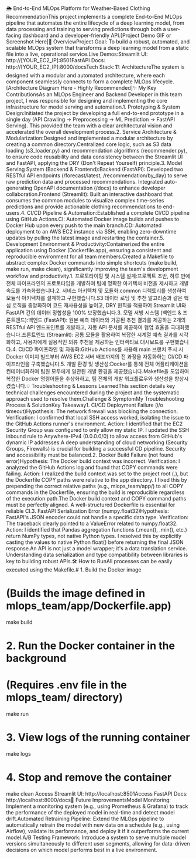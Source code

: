 🌦️ End-to-End MLOps Platform for Weather-Based Clothing RecommendationThis project implements a complete End-to-End MLOps pipeline that automates the entire lifecycle of a deep learning model, from data processing and training to serving predictions through both a user-facing dashboard and a developer-friendly API.[Project Demo GIF or Screenshot Here]📍 OverviewProject Goal: To build a robust, automated, and scalable MLOps system that transforms a deep learning model from a static file into a live, operational service.Live Demos:Streamlit UI: http://[YOUR_EC2_IP]:8501FastAPI Docs: http://[YOUR_EC2_IP]:8000/docsTech Stack:🏗️ ArchitectureThe system is designed with a modular and automated architecture, where each component seamlessly connects to form a complete MLOps lifecycle.[Architecture Diagram Here - Highly Recommended]✨ My Key ContributionsAs an MLOps Engineer and Backend Developer in this team project, I was responsible for designing and implementing the core infrastructure for model serving and automation.1. Prototyping & System Design:Initiated the project by developing a full end-to-end prototype in a single day (API Crawling -> Preprocessing -> ML Prediction -> FastAPI Serving). This provided the team with a clear architectural vision and accelerated the overall development process.2. Service Architecture & Modularization:Designed and implemented a modular architecture by creating a common directory.Centralized core logic, such as S3 data loading (s3_loader.py) and recommendation algorithms (recommender.py), to ensure code reusability and data consistency between the Streamlit UI and FastAPI, applying the DRY (Don't Repeat Yourself) principle.3. Model Serving System (Backend & Frontend):Backend (FastAPI): Developed two RESTful API endpoints (/forecast/latest, /recommendation/by_day) to serve raw prediction data and processed recommendations. Integrated auto-generating OpenAPI documentation (/docs) to enhance developer collaboration.Frontend (Streamlit): Built an interactive dashboard that consumes the common modules to visualize complex time-series predictions and provide actionable clothing recommendations to end-users.4. CI/CD Pipeline & Automation:Established a complete CI/CD pipeline using GitHub Actions.CI: Automated Docker image builds and pushes to Docker Hub upon every push to the main branch.CD: Automated deployment to an AWS EC2 instance via SSH, enabling zero-downtime updates by pulling the latest image and restarting the container.5. Development Environment & Productivity:Containerized the entire application using Docker (Dockerfile.app), ensuring a consistent and reproducible environment for all team members.Created a Makefile to abstract complex Docker commands into simple shortcuts (make build, make run, make clean), significantly improving the team's development workflow and productivity.1. 프로토타이핑 및 시스템 설계:프로젝트 초반, 하루 만에 전체 파이프라인의 프로토타입을 개발하여 팀에 명확한 아키텍처 비전을 제시하고 개발 속도를 가속화했습니다.2. 서비스 아키텍처 및 모듈화:common 디렉토리를 생성하여 모듈식 아키텍처를 설계하고 구현했습니다.S3 데이터 로딩 및 추천 알고리즘과 같은 핵심 로직을 중앙화하여 코드 재사용성을 높이고, DRY 원칙을 적용하여 Streamlit UI와 FastAPI 간의 데이터 정합성을 100% 보장했습니다.3. 모델 서빙 시스템 (백엔드 & 프론트엔드):백엔드 (FastAPI): 원본 예측 데이터와 가공된 추천 결과를 제공하는 2개의 RESTful API 엔드포인트를 개발하고, 자동 API 문서를 제공하여 협업 효율을 극대화했습니다.프론트엔드 (Streamlit): 공통 모듈을 활용하여 복잡한 시계열 예측 결과를 시각화하고, 사용자에게 실용적인 의류 추천을 제공하는 인터랙티브 대시보드를 구현했습니다.4. CI/CD 파이프라인 및 자동화:GitHub Actions를 사용해 main 브랜치 푸시 시 Docker 이미지 빌드부터 AWS EC2 서버 배포까지의 전 과정을 자동화하는 CI/CD 파이프라인을 구축했습니다.5. 개발 환경 및 생산성:Docker를 통해 전체 어플리케이션을 컨테이너화하여 팀원 모두에게 일관된 개발 환경을 제공했습니다.Makefile을 도입하여 복잡한 Docker 명령어들을 추상화하고, 팀 전체의 개발 워크플로우와 생산성을 향상시켰습니다.💡 Troubleshooting & Lessons LearnedThis section details key technical challenges encountered during the project and the systematic approach used to resolve them.Challenge & SymptomMy Troubleshooting Process & SolutionKey Takeaway1. CI/CD Deployment Failure (i/o timeout)Hypothesis: The network firewall was blocking the connection. Verification: I confirmed that local SSH access worked, isolating the issue to the GitHub Actions runner's environment. Action: I identified that the EC2 Security Group was configured to only allow my static IP. I updated the SSH inbound rule to Anywhere-IPv4 (0.0.0.0/0) to allow access from GitHub's dynamic IP addresses.A deep understanding of cloud networking (Security Groups, Firewalls) is crucial for building a successful CD pipeline. Security and accessibility must be balanced.2. Docker Build Failure (not found error)Hypothesis: The Docker build context was incorrect. Verification: I analyzed the GitHub Actions log and found that COPY commands were failing. Action: I realized the build context was set to the project root (.), but the Dockerfile COPY paths were relative to the app directory. I fixed this by prepending the correct relative paths (e.g., mlops_team/app/) to all COPY commands in the Dockerfile, ensuring the build is reproducible regardless of the execution path.The Docker build context and COPY command paths must be perfectly aligned. A well-structured Dockerfile is essential for reliable CI.3. FastAPI Serialization Error (numpy.float32)Hypothesis: FastAPI's JSON encoder could not handle a specific data type. Verification: The traceback clearly pointed to a ValueError related to numpy.float32. Action: I identified that Pandas aggregation functions (.mean(), .min(), etc.) return NumPy types, not native Python types. I resolved this by explicitly casting the values to native Python float() before returning the final JSON response.An API is not just a model wrapper; it's a data translation service. Understanding data serialization and type compatibility between libraries is key to building robust APIs.🛠️ How to RunAll processes can be easily executed using the Makefile.# 1. Build the Docker image
# (Builds the image defined in mlops_team/app/Dockerfile.app)
make build

# 2. Run the Docker container in the background
# (Requires .env file in the mlops_team/ directory)
make run

# 3. View logs of the running container
make logs

# 4. Stop and remove the container
make clean
Access Streamlit UI: http://localhost:8501Access FastAPI Docs: http://localhost:8000/docs🚀 Future ImprovementsModel Monitoring: Implement a monitoring system (e.g., using Prometheus & Grafana) to track the performance of the deployed model in real-time and detect model drift.Automated Retraining Pipeline: Extend the MLOps pipeline to automatically retrain the model with new data on a schedule (e.g., using Airflow), validate its performance, and deploy it if it outperforms the current model.A/B Testing Framework: Introduce a system to serve multiple model versions simultaneously to different user segments, allowing for data-driven decisions on which model performs best in a live environment.
